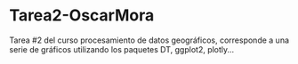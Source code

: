 # Tarea2-OscarMora
Tarea #2 del curso procesamiento de datos geográficos, corresponde a una serie de gráficos utilizando los paquetes DT, ggplot2, plotly... 
